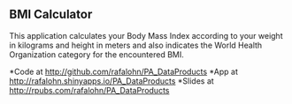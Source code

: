 ## BMI Calculator

This application calculates your Body Mass Index according to your weight in kilograms and height in meters and also indicates the World Health Organization category for the encountered BMI.

*Code at http://github.com/rafalohn/PA_DataProducts
*App at http://rafalohn.shinyapps.io/PA_DataProducts
*Slides at http://rpubs.com/rafalohn/PA_DataProducts